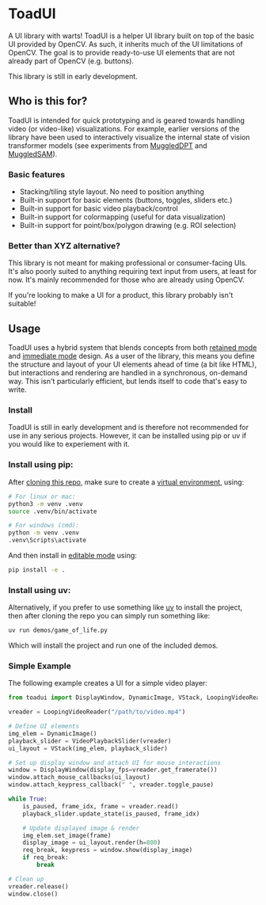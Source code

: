 # ToadUI

A UI library with warts! ToadUI is a helper UI library built on top of the basic UI provided by OpenCV. As such, it inherits much of the UI limitations of OpenCV. The goal is to provide ready-to-use UI elements that are not already part of OpenCV (e.g. buttons).

This library is still in early development.


## Who is this for?

ToadUI is intended for quick prototyping and is geared towards handling video (or video-like) visualizations. For example, earlier versions of the library have been used to interactively visualize the internal state of vision transformer models (see experiments from [MuggledDPT](https://github.com/heyoeyo/muggled_dpt/tree/main/experiments) and [MuggledSAM](https://github.com/heyoeyo/muggled_sam/tree/main/experiments)).


### Basic features

- Stacking/tiling style layout. No need to position anything
- Built-in support for basic elements (buttons, toggles, sliders etc.)
- Built-in support for basic video playback/control
- Built-in support for colormapping (useful for data visualization)
- Built-in support for point/box/polygon drawing (e.g. ROI selection)

### Better than XYZ alternative?

This library is not meant for making professional or consumer-facing UIs. It's also poorly suited to anything requiring text input from users, at least for now. It's mainly recommended for those who are already using OpenCV.

If you're looking to make a UI for a product, this library probably isn't suitable!


## Usage

ToadUI uses a hybrid system that blends concepts from both [retained mode](https://en.wikipedia.org/wiki/Retained_mode) and [immediate mode](https://en.wikipedia.org/wiki/Immediate_mode_(computer_graphics)) design. As a user of the library, this means you define the structure and layout of your UI elements ahead of time (a bit like HTML), but interactions and rendering are handled in a synchronous, on-demand way. This isn't particularly efficient, but lends itself to code that's easy to write.

### Install

ToadUI is still in early development and is therefore not recommended for use in any serious projects. However, it can be installed using pip or uv if you would like to experiement with it.

### Install using pip:

After [cloning this repo](https://docs.github.com/en/repositories/creating-and-managing-repositories/cloning-a-repository), make sure to create a [virtual environment](https://docs.python.org/3/library/venv.html), using:
```bash
# For linux or mac:
python3 -m venv .venv
source .venv/bin/activate

# For windows (cmd):
python -m venv .venv
.venv\Scripts\activate
```
And then install in [editable mode](https://pip.pypa.io/en/stable/topics/local-project-installs/#editable-installs) using:
```bash
pip install -e .
```

### Install using uv:

Alternatively, if you prefer to use something like [uv](https://docs.astral.sh/uv/) to install the project, then after cloning the repo you can simply run something like:
```bash
uv run demos/game_of_life.py
```
Which will install the project and run one of the included demos.

### Simple Example

The following example creates a UI for a simple video player:

```python
from toadui import DisplayWindow, DynamicImage, VStack, LoopingVideoReader, VideoPlaybackSlider

vreader = LoopingVideoReader("/path/to/video.mp4")

# Define UI elements
img_elem = DynamicImage()
playback_slider = VideoPlaybackSlider(vreader)
ui_layout = VStack(img_elem, playback_slider)

# Set up display window and attach UI for mouse interactions
window = DisplayWindow(display_fps=vreader.get_framerate())
window.attach_mouse_callbacks(ui_layout)
window.attach_keypress_callback(" ", vreader.toggle_pause)

while True:
    is_paused, frame_idx, frame = vreader.read()
    playback_slider.update_state(is_paused, frame_idx)

    # Update displayed image & render
    img_elem.set_image(frame)
    display_image = ui_layout.render(h=800)
    req_break, keypress = window.show(display_image)
    if req_break:
        break

# Clean up
vreader.release()
window.close()
```